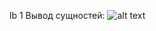 lb 1
Вывод сущностей:
![alt text](https://github.com/Panovich/panovvdLab/edit/main/screenshot.jpg?raw=true)
